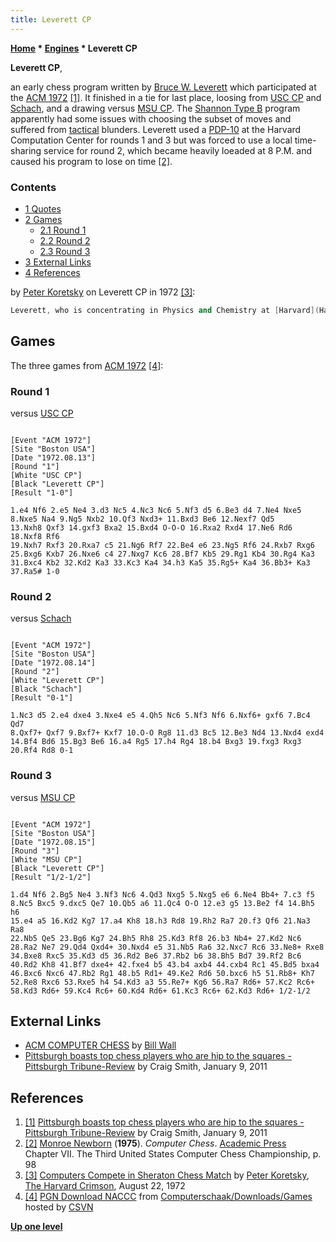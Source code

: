 ```yaml
---
title: Leverett CP
---
```

**[Home](Home "Home") \* [Engines](Engines "Engines") \* Leverett CP**


**Leverett CP**,  

an early chess program written by [Bruce W. Leverett](Bruce_W._Leverett "Bruce W. Leverett") which participated at the [ACM 1972](ACM_1972 "ACM 1972") <a id="cite-note-1" href="#cite-ref-1">[1]</a>. It finished in a tie for last place, loosing from [USC CP](USC_CP "USC CP") and [Schach](Schach_(US) "Schach (US)"), and a drawing versus [MSU CP](MSU_CP "MSU CP"). The [Shannon Type B](Type_B_Strategy "Type B Strategy") program apparently had some issues with choosing the subset of moves and suffered from [tactical](Tactics "Tactics") blunders. Leverett used a [PDP-10](PDP-10 "PDP-10") at the Harvard Computation Center for rounds 1 and 3 but was forced to use a local time-sharing service for round 2, which became heavily loeaded at 8 P.M. and caused his program to lose on time <a id="cite-note-2" href="#cite-ref-2">[2]</a>.



### Contents


* [1 Quotes](#quotes)
* [2 Games](#games)
	+ [2.1 Round 1](#round-1)
	+ [2.2 Round 2](#round-2)
	+ [2.3 Round 3](#round-3)
* [3 External Links](#external-links)
* [4 References](#references)






by [Peter Koretsky](http://www.thecrimson.com/writer/1200913/Peter__Koretsky/) on Leverett CP in 1972 <a id="cite-note-3" href="#cite-ref-3">[3]</a>:




```C++
Leverett, who is concentrating in Physics and Chemistry at [Harvard](Harvard_University "Harvard University"), entered the tournament for the first time. His program finished in a tie for last place, and was labeled "the joke of the tournament" by International Master [David Levy](David_Levy "David Levy"), the tournament director. Leverett attributed his defeat to "poor programming" and vowed to scrap his program and start all over again. 

```

## Games


The three games from [ACM 1972](ACM_1972 "ACM 1972") <a id="cite-note-4" href="#cite-ref-4">[4]</a>:



### Round 1


versus [USC CP](USC_CP "USC CP")




```

[Event "ACM 1972"]
[Site "Boston USA"]
[Date "1972.08.13"]
[Round "1"]
[White "USC CP"]
[Black "Leverett CP"]
[Result "1-0"]

1.e4 Nf6 2.e5 Ne4 3.d3 Nc5 4.Nc3 Nc6 5.Nf3 d5 6.Be3 d4 7.Ne4 Nxe5
8.Nxe5 Na4 9.Ng5 Nxb2 10.Qf3 Nxd3+ 11.Bxd3 Be6 12.Nexf7 Qd5
13.Nxh8 Qxf3 14.gxf3 Bxa2 15.Bxd4 O-O-O 16.Rxa2 Rxd4 17.Ne6 Rd6 18.Nxf8 Rf6
19.Nxh7 Rxf3 20.Rxa7 c5 21.Ng6 Rf7 22.Be4 e6 23.Ng5 Rf6 24.Rxb7 Rxg6
25.Bxg6 Kxb7 26.Nxe6 c4 27.Nxg7 Kc6 28.Bf7 Kb5 29.Rg1 Kb4 30.Rg4 Ka3
31.Bxc4 Kb2 32.Kd2 Ka3 33.Kc3 Ka4 34.h3 Ka5 35.Rg5+ Ka4 36.Bb3+ Ka3
37.Ra5# 1-0

```

### Round 2


versus [Schach](Schach_(US) "Schach (US)")




```

[Event "ACM 1972"]
[Site "Boston USA"]
[Date "1972.08.14"]
[Round "2"]
[White "Leverett CP"]
[Black "Schach"]
[Result "0-1"]

1.Nc3 d5 2.e4 dxe4 3.Nxe4 e5 4.Qh5 Nc6 5.Nf3 Nf6 6.Nxf6+ gxf6 7.Bc4 Qd7
8.Qxf7+ Qxf7 9.Bxf7+ Kxf7 10.O-O Rg8 11.d3 Bc5 12.Be3 Nd4 13.Nxd4 exd4
14.Bf4 Bd6 15.Bg3 Be6 16.a4 Rg5 17.h4 Rg4 18.b4 Bxg3 19.fxg3 Rxg3
20.Rf4 Rd8 0-1

```

### Round 3


versus [MSU CP](MSU_CP "MSU CP")




```

[Event "ACM 1972"]
[Site "Boston USA"]
[Date "1972.08.15"]
[Round "3"]
[White "MSU CP"]
[Black "Leverett CP"]
[Result "1/2-1/2"]

1.d4 Nf6 2.Bg5 Ne4 3.Nf3 Nc6 4.Qd3 Nxg5 5.Nxg5 e6 6.Ne4 Bb4+ 7.c3 f5
8.Nc5 Bxc5 9.dxc5 Qe7 10.Qb5 a6 11.Qc4 O-O 12.e3 g5 13.Be2 f4 14.Bh5 h6
15.e4 a5 16.Kd2 Kg7 17.a4 Kh8 18.h3 Rd8 19.Rh2 Ra7 20.f3 Qf6 21.Na3 Ra8
22.Nb5 Qe5 23.Bg6 Kg7 24.Bh5 Rh8 25.Kd3 Rf8 26.b3 Nb4+ 27.Kd2 Nc6
28.Ra2 Ne7 29.Qd4 Qxd4+ 30.Nxd4 e5 31.Nb5 Ra6 32.Nxc7 Rc6 33.Ne8+ Rxe8
34.Bxe8 Rxc5 35.Kd3 d5 36.Rd2 Be6 37.Rb2 b6 38.Bh5 Bd7 39.Rf2 Bc6
40.Rd2 Kh8 41.Bf7 dxe4+ 42.fxe4 b5 43.b4 axb4 44.cxb4 Rc1 45.Bd5 bxa4
46.Bxc6 Nxc6 47.Rb2 Rg1 48.b5 Rd1+ 49.Ke2 Rd6 50.bxc6 h5 51.Rb8+ Kh7
52.Re8 Rxc6 53.Rxe5 h4 54.Kd3 a3 55.Re7+ Kg6 56.Ra7 Rd6+ 57.Kc2 Rc6+
58.Kd3 Rd6+ 59.Kc4 Rc6+ 60.Kd4 Rd6+ 61.Kc3 Rc6+ 62.Kd3 Rd6+ 1/2-1/2

```

## External Links


* [ACM COMPUTER CHESS](http://ed-thelen.org/comp-hist/ACM-ComputerChessWall.html) by [Bill Wall](index.php?title=Bill_Wall&action=edit&redlink=1 "Bill Wall (page does not exist)")
* [Pittsburgh boasts top chess players who are hip to the squares - Pittsburgh Tribune-Review](https://archive.triblive.com/news/pittsburgh-boasts-top-chess-players-who-are-hip-to-the-squares-2/) by Craig Smith, January 9, 2011


## References


1. <a id="cite-ref-1" href="#cite-note-1">[1]</a> [Pittsburgh boasts top chess players who are hip to the squares - Pittsburgh Tribune-Review](https://archive.triblive.com/news/pittsburgh-boasts-top-chess-players-who-are-hip-to-the-squares-2/) by Craig Smith, January 9, 2011
2. <a id="cite-ref-2" href="#cite-note-2">[2]</a> [Monroe Newborn](Monroe_Newborn "Monroe Newborn") (**1975**). *Computer Chess*. [Academic Press](https://en.wikipedia.org/wiki/Academic_Press)  
Chapter VII. The Third United States Computer Chess Championship, p. 98
3. <a id="cite-ref-3" href="#cite-note-3">[3]</a> [Computers Compete in Sheraton Chess Match](http://www.thecrimson.com/article/1972/8/22/computers-compete-in-sheraton-chess-match/) by [Peter Koretsky](http://www.thecrimson.com/writer/1200913/Peter__Koretsky/), [The Harvard Crimson](https://en.wikipedia.org/wiki/The_Harvard_Crimson), August 22, 1972
4. <a id="cite-ref-4" href="#cite-note-4">[4]</a> [PGN Download NACCC](http://www.csvn.nl/index.php?option=com_docman&task=cat_view&gid=60&Itemid=26&lang=en) from [Computerschaak/Downloads/Games](http://www.csvn.nl/index.php?option=com_docman&task=cat_view&gid=13&Itemid=26&lang=en) hosted by [CSVN](CSVN "CSVN")

**[Up one level](Engines "Engines")**







 
